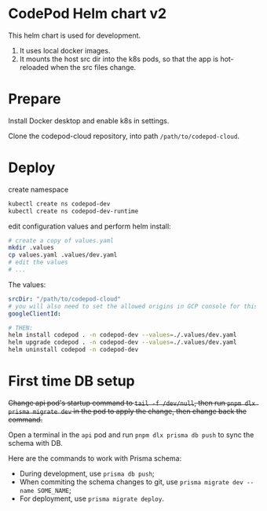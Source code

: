 # CodePod Helm chart v2

This helm chart is used for development.

1. It uses local docker images.
2. It mounts the host src dir into the k8s pods, so that the app is hot-reloaded
   when the src files change.

# Prepare

Install Docker desktop and enable k8s in settings.

Clone the codepod-cloud repository, into path `/path/to/codepod-cloud`.

# Deploy

create namespace

```sh
kubectl create ns codepod-dev
kubectl create ns codepod-dev-runtime
```

edit configuration values and perform helm install:

```sh
# create a copy of values.yaml
mkdir .values
cp values.yaml .values/dev.yaml
# edit the values
# ...
```

The values:

```yaml
srcDir: "/path/to/codepod-cloud"
# you will also need to set the allowed origins in GCP console for this clientId.
googleClientId:
```

```sh
# THEN:
helm install codepod . -n codepod-dev --values=./.values/dev.yaml
helm upgrade codepod . -n codepod-dev --values=./.values/dev.yaml
helm uninstall codepod -n codepod-dev
```

# First time DB setup

~~Change api pod's startup command to `tail -f /dev/null`, then run `pnpm dlx prisma migrate dev` in the pod to apply the change, then change back the command.~~

Open a terminal in the `api` pod and run `pnpm dlx prisma db push` to sync the schema with DB.

Here are the commands to work with Prisma schema:

- During development, use `prisma db push`;
- When commiting the schema changes to git, use `prisma migrate dev --name SOME_NAME`;
- For deployment, use `prisma migrate deploy`.
